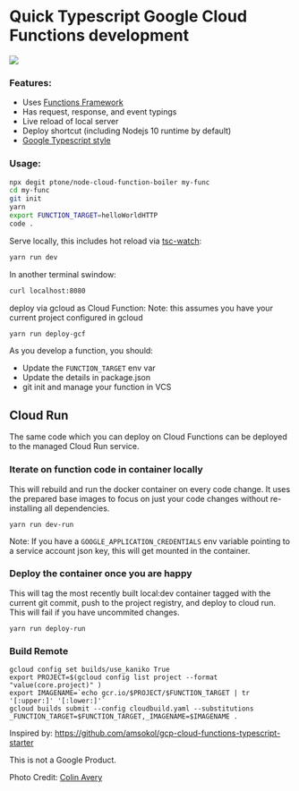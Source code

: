 # Quick Typescript Google Cloud Functions development

![](https://ptone.github.io/node-cloud-function-boiler/boiler.jpg)

### Features:

* Uses [Functions Framework](https://github.com/GoogleCloudPlatform/functions-framework-nodejs)
* Has request, response, and event typings
* Live reload of local server
* Deploy shortcut (including Nodejs 10 runtime by default)
* [Google Typescript style](https://www.npmjs.com/package/gts) 

### Usage:

```bash
npx degit ptone/node-cloud-function-boiler my-func
cd my-func
git init
yarn
export FUNCTION_TARGET=helloWorldHTTP
code .
```

Serve locally, this includes hot reload via [tsc-watch](https://www.npmjs.com/package/tsc-watch):

```bash
yarn run dev
```

In another terminal swindow:

```bash
curl localhost:8080
```


deploy via gcloud as Cloud Function:
Note: this assumes you have your current project configured in gcloud

```bash
yarn run deploy-gcf
```
As you develop a function, you should:

* Update the `FUNCTION_TARGET` env var
* Update the details in package.json
* git init and manage your function in VCS


## Cloud Run

The same code which you can deploy on Cloud Functions can be deployed to the managed Cloud Run service.

### Iterate on function code in container locally

This will rebuild and run the docker container on every code change. It uses the prepared base images to focus on just your code changes without re-installing all dependencies.

```
yarn run dev-run
```

Note: If you have a `GOOGLE_APPLICATION_CREDENTIALS` env variable pointing to a service account json key, this will get mounted in the container.

### Deploy the container once you are happy

This will tag the most recently built local:dev container tagged with the current git commit, push to the project registry, and deploy to cloud run. This will fail if you have uncommited changes.

```
yarn run deploy-run
```

### Build Remote

```
gcloud config set builds/use_kaniko True
export PROJECT=$(gcloud config list project --format "value(core.project)" )
export IMAGENAME=`echo gcr.io/$PROJECT/$FUNCTION_TARGET | tr '[:upper:]' '[:lower:]'`
gcloud builds submit --config cloudbuild.yaml --substitutions _FUNCTION_TARGET=$FUNCTION_TARGET,_IMAGENAME=$IMAGENAME .
```

Inspired by: https://github.com/amsokol/gcp-cloud-functions-typescript-starter

This is not a Google Product.

Photo Credit: [Colin Avery](https://unsplash.com/photos/InMS8UZ5Ki8)